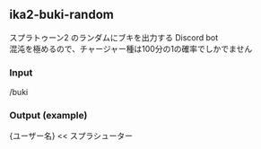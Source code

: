 ## ika2-buki-random

スプラトゥーン2 のランダムにブキを出力する Discord bot  
混沌を極めるので、チャージャー種は100分の1の確率でしかでません  

### Input

/buki

### Output (example)

{ユーザー名} << スプラシューター
